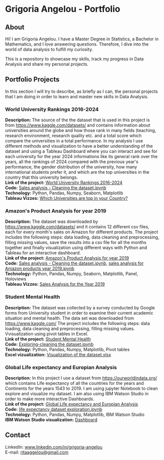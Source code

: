 # Grigoria Angelou - Portfolio

## About
Hi! I am Grigoria Angelou. I have a Master Degree in Statistics, a Bachelor in Mathematics,
and I love answering questions. Therefore, I dive into the world of data analysis to fulfill my curiosity.

This is a repository to showcase my skills, track my progress in Data Analysis and share my personal projects.

## Portfolio Projects
In this section I will try to describe, as briefly as I can, the personal projects that I am doing in order to learn and master new skills in Data Analysis.

### World University Rankings 2016-2024

**Description:** The source of the the dataset that is used in this project is from https://www.kaggle.com/datasets/ and contains information about universities around the globe and how those rank in many fields (teaching, research environment, research quality etc. and a total score which compare the universities in a total performance. In my analysis I use different methods and visualization to have a better understanding of the dataset and using a Tableau Dashboard where you can interact and see for each university for the year 2024 informations like its general rank over the years, all the rankings of 2024 compared with the previous year's performance, the gender distribution of the university, how many international students prefer it, and which are the top universities in the country that this university belongs. <br>
**Link of the project:** [World University Rankings 2016-2024](https://grigoriaangelou.github.io/....) <br>
**Code:** [Sales analysis - Cleaning the dataset.ipynb](https://github.com/GrigoriaAngelou/.................)  <br>
**Technology:** Python, Pandas, Numpy, Seaborn, Matplotlib <br>
**Tableau Vizzes:** [Which Universities are top in your Country?](https://public.tableau.com/views/WorldUniversityRank2016-2024/Dashboard2?:language=en-US&:sid=&:display_count=n&:origin=viz_share_link)

### Amazon's Product Analysis for year 2019

**Description:** The dataset was downloaded by https://www.kaggle.com/datasets/ and it contains 12 different csv files, each for every month's sales on Amazon for different products. The project includes the following steps: data loading, data cleaning and preprocessing, filling missing values, save the results into a csv file for all the months together and finally visualization using different ways with Python and Tableau for an interactive dashboard. <br>
**Link of the project:** [Amazon's Product Analysis for year 2019](https://grigoriaangelou.github.io/Sales-Analysis-Amazon-Products-year-2019/) <br>
**Code:** [Sales analysis - Cleaning the dataset.ipynb](https://github.com/GrigoriaAngelou/Sales-Analysis-Amazon-Products-year-2019/blob/main/Sales%20analysis%20-%20Cleaning%20the%20dataset.ipynb), [sales analysis for Amazon products year 2019.ipynb](https://github.com/GrigoriaAngelou/Sales-Analysis-Amazon-Products-year-2019/blob/main/sales%20analysis%20for%20Amazon%20products%20year%202019.ipynb) <br>
**Technology:** Python, Pandas, Numpy, Seaborn, Matplotlib, Panel, Holoviews <br>
**Tableau Vizzes:** [Sales Analysis for the Year 2019](https://public.tableau.com/views/SalesAnalysisfromAmazoninYear2019/Dashboard1?:language=en-US&:display_count=n&:origin=viz_share_link)

### Student Mental Health

**Description:** The dataset was collected by a survey conducted by Google forms from University student in order to examine their current academic situation and mental health. The data set was downloaded from https://www.kaggle.com/  The project includes the following steps: data loading, data cleaning and preprocessing, filling missing values. Vvisualization using pivot tables in Excel. <br>
**Link of the project:** [Student Mental Health](https://grigoriaangelou.github.io/student-mental-health/) <br>
**Code:** [Exploring-cleaning the dataset.ipynb](https://github.com/GrigoriaAngelou/student-mental-health/blob/main/Exploring-cleaning%20the%20dataset.ipynb) <br>
**Technology:** Python, Pandas, Numpy, Matplotlib, Pivot tables <br>
**Excel vizualization:** [Visualization of the dataset.xlsx](https://github.com/GrigoriaAngelou/student-mental-health/blob/main/Visualization%20of%20the%20dataset.xlsx)

### Global Life expectancy and Europian Analysis

**Description:** In this project I use a dataset from https://ourworldindata.org/ which contains Life expectancy of all the countries for the years and Continents for the years 1543 to 2019. I am using jupyter Notebook to clean explore and visualize my dataset. I am also using IBM Watson Studio in order to make more interactive Dashboards. <br>
**Link of the project:** [Global Life expectancy and Europian Analysis](https://grigoriaangelou.github.io/Global-and-Europian-Analysis-for-Life-expectancy/) <br>
**Code:** [life expectancy dataset exploration.ipynb](https://github.com/GrigoriaAngelou/Global-and-Europian-Analysis-for-Life-expectancy/blob/main/life%20expectancy%20dataset%20exploration.ipynb) <br>
**Technology:** Python, Pandas, Numpy, Matplotlib, IBM Watson Studio <br>
**IBM Watson Studio visualization:** [Dashboard](https://eu-de.dataplatform.cloud.ibm.com/dashboards/e3e012c6-b7ca-47e9-960f-8f2d00174e19/view/6035a5640cb923f14dd4f2e407902c017d32705ee3bb840584d67b490f332097f06e1393c87d4b538c160d67f0bd430898)

## Contact
LinkedIn: www.linkedin.com/in/grigoria-angelou <br>
E-mail: ritaaggelou@gmail.com
